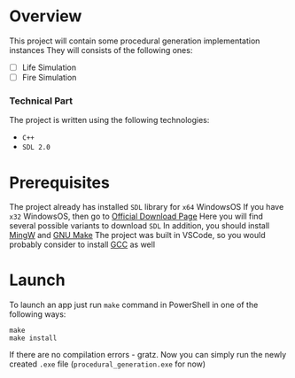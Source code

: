 # Overview
This project will contain some procedural generation implementation instances
They will consists of the following ones:
- [ ] Life Simulation
- [ ] Fire Simulation
### Technical Part
The project is written using the following technologies: 
- `C++`
- `SDL 2.0`
# Prerequisites
The project already has installed `SDL` library for `x64` WindowsOS
If you have `x32` WindowsOS, then go to [Official Download Page](https://www.libsdl.org/download-2.0.php)
Here you will find several possible variants to download `SDL`
In addition, you should install [MingW](https://www.mingw-w64.org/) and [GNU Make](http://gnuwin32.sourceforge.net/packages/make.htm)
The project was built in VSCode, so you would probably consider to install [GCC](https://gcc.gnu.org/) as well
# Launch
To launch an app just run `make` command in PowerShell in one of the following ways:
```
make
make install
```
If there are no compilation errors - gratz.
Now you can simply run the newly created `.exe` file (`procedural_generation.exe` for now)
